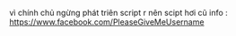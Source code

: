 vì chính chủ ngừng phát triên script r nên scipt hơi cũ 
info : https://www.facebook.com/PleaseGiveMeUsername
